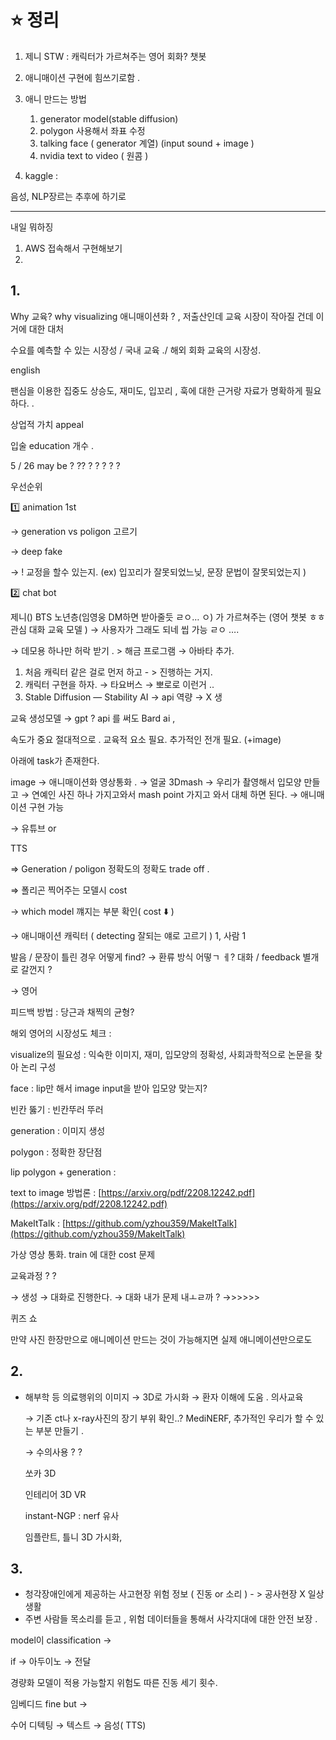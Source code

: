 # ⭐ 정리

1. 제니 STW : 캐릭터가 가르쳐주는 영어 회화? 챗봇 
2. 애니매이션 구현에 힘쓰기로함 . 
3. 애니 만드는 방법
    1. generator model(stable diffusion) 
    2. polygon 사용해서 좌표 수정 
    3. talking face ( generator 계열) (input sound + image ) 
    4. nvidia text to video ( 원콤 ) 

1. kaggle : 

음성, NLP장르는 추후에 하기로

---

내일 뭐하징

1. AWS 접속해서 구현해보기
2. 

## 1.

Why 교육?  why visualizing 애니매이션화 ? , 저출산인데 교육 시장이 작아질 건데 이거에 대한 대처 

수요를 예측할 수 있는 시장성 / 국내 교육 ./  해외 회화 교육의 시장성. 

english

팬심을 이용한 집중도 상승도, 재미도, 입꼬리 ,  훅에 대한 근거랑 자료가 명확하게 필요하다. . 

상업적 가치 appeal 

입술 education 개수 . 

5 / 26 may be  ?  ?? ? ? ? ? ?

우선순위 

1️⃣ animation 1st

→ generation  vs poligon 고르기 

→  deep fake 

→ ! 교정을 할수 있는지. (ex) 입꼬리가 잘못되었느닞, 문장 문법이 잘못되었는지 ) 

2️⃣ chat bot 

제니() BTS 노년층(임영웅 DM하면 받아줄듯 ㄹㅇ… ㅇ) 가 가르쳐주는 (영어 챗봇 ㅎㅎ  관심 대화 교육 모델 )  → 사용자가 그래도 되네 씹 가능 ㄹㅇ …. 

→ 데모용 하나만 허락 받기 .  >  해금 프로그램  → 아바타 추가.  

1. 처음 캐릭터 같은 걸로 먼저 하고 - > 진행하는 거지.
2. 캐릭터 구현을 하자.   → 타요버스 → 뽀로로 이런거 ..
3. Stable Diffusion — Stability AI → api 역량 →  X 생

교육 생성모델 → gpt ? api 를 써도  Bard ai , 

속도가 중요 절대적으로 . 교육적 요소 필요.  추가적인 전개 필요. (+image)

아래에 task가 존재한다. 

image → 애니매이션화 영상통화 .  → 얼굴 3Dmash → 우리가 촬영해서 입모양 만들고 → 연예인 사진 하나 가지고와서 mash point 가지고 와서 대체 하면 된다. → 애니매이션 구현 가능 

→ 유튜브 or 

TTS

⇒ Generation / poligon 정확도의 정확도 trade off . 

⇒ 폴리곤 찍어주는 모델시 cost 

→ which model 꺠지는 부분 확인( cost ⬇️ ) 

→ 애니매이션 캐릭터 ( detecting 잘되는 얘로 고르기 )  1, 사람 1  

발음 / 문장이 틀린 경우 어떻게 find?  → 환류 방식 어떻ㄱ ㅔ?  대화 / feedback 별개로 갈껀지 ? 

→ 영어

피드백 방법 : 당근과 채찍의 균형?

해외 영어의 시장성도 체크 :

visualize의 필요성 : 익숙한 이미지, 재미, 입모양의 정확성, 사회과학적으로 논문을 찾아 논리 구성

face : lip만 해서 image input을 받아 입모양 맞는지?

빈칸 뚫기 : 빈칸뚜러 뚜러

generation : 이미지 생성

polygon : 정확한 장단점

lip polygon + generation : 

text to image 방법론 : [https://arxiv.org/pdf/2208.12242.pdf](https://arxiv.org/pdf/2208.12242.pdf)

MakeItTalk : [https://github.com/yzhou359/MakeItTalk](https://github.com/yzhou359/MakeItTalk)

가상 영상 통화.  train 에 대한 cost 문제

교육과정 ? ?  

→ 생성 → 대화로 진행한다. →  대화 내가 문제 내ㅗㄹ까 ? →>>>>>

퀴즈 쇼 

만약 사진 한장만으로 애니메이션 만드는 것이 가능해지면 실제 애니메이션만으로도 

## 2.

- 해부학 등 의료행위의 이미지 → 3D로 가시화 → 환자 이해에 도움 . 의사교육
    
    → 기존 ct나 x-ray사진의 장기 부위 확인..? MediNERF,  추가적인 우리가 할 수 있는 부분 만들기 . 
    
    → 수의사용 ? ?  
    
    쏘카 3D
    
    인테리어 3D VR
    
    instant-NGP : nerf 유사 
    
    임플란트, 틀니 3D 가시화, 
    

## 3.

- 청각장애인에게 제공하는 사고현장 위험 정보 ( 진동 or 소리 ) - > 공사현장 X 일상생활
- 주변 사람들 목소리를 듣고 , 위험 데이터들을 통해서 사각지대에 대한 안전 보장 .

model이 classification → 

if → 아두이노 → 전달 

경량화 모델이 적용 가능할지  위험도 따른 진동 세기 횟수. 

임베디드 fine but → 

수어 디텍팅 → 텍스트  → 음성( TTS)
